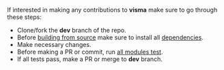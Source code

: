 If interested in making any contributions to **visma** make sure to go through these steps:

- Clone/fork the **dev** branch of the repo.
- Before [building from source](https://github.com/aerospaceresearch/visma/wiki/Install#build-from-source) make sure to install all [dependencies](https://github.com/aerospaceresearch/visma/wiki/Dependencies).
- Make necessary changes.
- Before making a PR or commit, run [all modules test](https://github.com/aerospaceresearch/visma/wiki/Tests).
- If all tests pass, make a PR or merge to **dev** branch.

